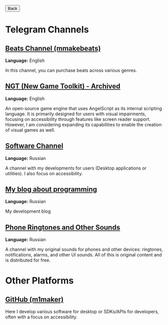 <button onclick="location.href = 'index.md'">Back</button>

# Telegram Channels

## [Beats Channel (mmakebeats)](https://t.me/mmakebeats)

**Language:** English

In this channel, you can purchase beats across various genres.

## [NGT (New Game Toolkit) - Archived](https://t.me/NewGameToolkit)

**Language:** English

An open-source game engine that uses AngelScript as its internal scripting language. It is primarily designed for users with visual impairments, focusing on accessibility through features like screen reader support. However, I am considering expanding its capabilities to enable the creation of visual games as well.

## [Software Channel](https://t.me/mmakesoft)

**Language:** Russian

A channel with my developments for users (Desktop applications or utilities). I also focus on accessibility.

## [My blog about programming](https://t.me/mmakecode)

**Language:** Russian

My development blog

## [Phone Ringtones and Other Sounds](https://t.me/ringtonesounds)

**Language:** Russian

A channel with my original sounds for phones and other devices: ringtones, notifications, alarms, and other UI sounds. All of this is original content and is distributed for free.

# Other Platforms

## [GitHub (m1maker)](https://github.com/m1maker)

Here I develop various software for desktop or SDKs/APIs for developers, often with a focus on accessibility.
